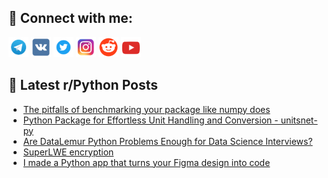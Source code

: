 ## 🔎 Connect with me:
[<img src="https://github.com/bullbesh/bullbesh/blob/main/images/Telegram.png" width="32" height="32" />](https://t.me/bullbesh)
[<img src="https://github.com/bullbesh/bullbesh/blob/main/images/VK.png" width="32" height="32" />](https://vk.com/bullbesh)
[<img src="https://github.com/bullbesh/bullbesh/blob/main/images/Twitter.png" width="32" height="32" />](https://twitter.com/bullbesh1)
[<img src="https://github.com/bullbesh/bullbesh/blob/main/images/Instagram.png" width="32" height="32" />](https://www.instagram.com/bullbesh)
[<img src="https://github.com/bullbesh/bullbesh/blob/main/images/Reddit.png" width="32" height="32" />](https://www.reddit.com/user/bullbesh)
[<img src="https://github.com/bullbesh/bullbesh/blob/main/images/YouTube.png" width="32" height="32" />](https://www.youtube.com/channel/UCtfjRs6uzgq5mfm8S06WTcg)

## 📕 Latest r/Python Posts
<!-- BLOG-POST-LIST:START -->
- [The pitfalls of benchmarking your package like numpy does](https://www.reddit.com/r/Python/comments/1iw96ed/the_pitfalls_of_benchmarking_your_package_like/)
- [Python Package for Effortless Unit Handling and Conversion - unitsnet-py](https://www.reddit.com/r/Python/comments/1iw8inb/python_package_for_effortless_unit_handling_and/)
- [Are DataLemur Python Problems Enough for Data Science Interviews?](https://www.reddit.com/r/Python/comments/1iw6ks8/are_datalemur_python_problems_enough_for_data/)
- [SuperLWE encryption](https://www.reddit.com/r/Python/comments/1iw5vq6/superlwe_encryption/)
- [I made a Python app that turns your Figma design into code](https://www.reddit.com/r/Python/comments/1iw3lnu/i_made_a_python_app_that_turns_your_figma_design/)
<!-- BLOG-POST-LIST:END -->
